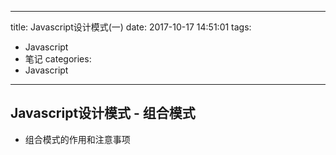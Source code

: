 
---
title: Javascript设计模式(一)
date: 2017-10-17 14:51:01
tags:
- Javascript
- 笔记
categories: 
- Javascript
---


## Javascript设计模式 - 组合模式 ## 

- 组合模式的作用和注意事项
